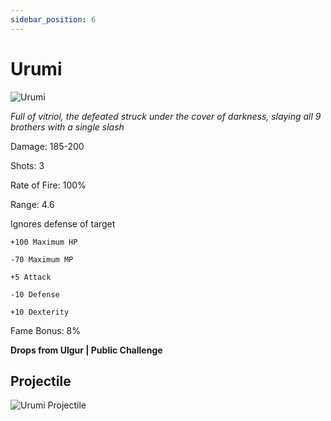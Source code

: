 ```yaml
---
sidebar_position: 6
---
```

# Urumi

![Urumi](https://vwiki.valorserver.com/api/item/picture/Urumi)

<i>Full of vitriol, the defeated struck under the cover of darkness, slaying all 9 brothers with a single slash</i>

Damage: 185-200

Shots: 3

Rate of Fire: 100%

Range: 4.6

Ignores defense of target

    +100 Maximum HP

    -70 Maximum MP
    
    +5 Attack
    
    -10 Defense
    
    +10 Dexterity
    
Fame Bonus: 8%

**Drops from Ulgur | Public Challenge**

## Projectile

![Urumi Projectile](https://cdn.discordapp.com/attachments/953134990428868629/969067810976301067/urumi.gif)
